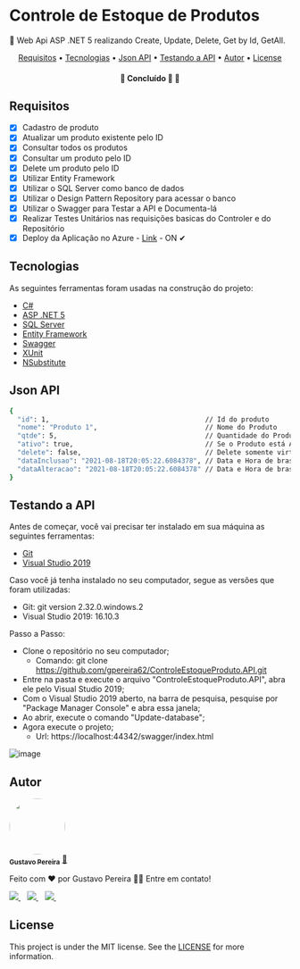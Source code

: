 <h1>Controle de Estoque de Produtos</h1>

<p>🚀 Web Api ASP .NET 5 realizando Create, Update, Delete, Get by Id, GetAll.</p>

<p align="center">
 <a href="#Requisitos">Requisitos</a> •
 <a href="#Tecnologias">Tecnologias</a> •
 <a href="#Json-API">Json API</a> •
 <a href="#Testando-a-API">Testando a API</a> •
 <a href="#Autor">Autor</a> •
 <a href="#License">License</a>

</p>

<h4 align="center">
	🚧 Concluído 🚀 🚧
</h4>

## Requisitos

- [x] Cadastro de produto
- [x] Atualizar um produto existente pelo ID
- [x] Consultar todos os produtos
- [x] Consultar um produto pelo ID
- [x] Delete um produto pelo ID
- [x] Utilizar Entity Framework
- [x] Utilizar o SQL Server como banco de dados
- [x] Utilizar o Design Pattern Repository para acessar o banco
- [x] Utilizar o Swagger para Testar a API e Documenta-lá
- [x] Realizar Testes Unitários nas requisições basicas do Controler e do Repositório
- [x] Deploy da Aplicação no Azure - [Link](https://controleestoqueprodutoapi.azurewebsites.net/swagger/index.html) - ON ✔

## Tecnologias

As seguintes ferramentas foram usadas na construção do projeto:

- [C#](https://docs.microsoft.com/pt-br/dotnet/csharp/)
- [ASP .NET 5](https://docs.microsoft.com/pt-br/archive/msdn-magazine/2014/special-issue/asp-net-5-introducing-the-asp-net-5-preview#aspnet-5)
- [SQL Server](https://www.microsoft.com/pt-br/sql-server/sql-server-2019)
- [Entity Framework](https://docs.microsoft.com/pt-br/ef/)
- [Swagger](https://swagger.io/)
- [XUnit](https://xunit.net/)
- [NSubstitute](https://nsubstitute.github.io/help/getting-started/)

## Json API
```bash
{
  "id": 1,                                       // Id do produto
  "nome": "Produto 1",                           // Nome do Produto
  "qtde": 5,                                     // Quantidade do Produto em Estoque
  "ativo": true,                                 // Se o Produto está Ativo ou não
  "delete": false,                               // Delete somente virtual, então quando for "True", o produto não irá aparecer em nenhum Get e também não é possível alterá-lo.
  "dataInclusao": "2021-08-18T20:05:22.6084378", // Data e Hora de brasília da Inclusão do Produto
  "dataAlteracao": "2021-08-18T20:05:22.6084378" // Data e Hora de brasília da Alteração do Produto
}
```

## Testando a API

Antes de começar, você vai precisar ter instalado em sua máquina as seguintes ferramentas:

- [Git](https://git-scm.com)
- [Visual Studio 2019](https://visualstudio.microsoft.com/pt-br/downloads/)

Caso você já tenha instalado no seu computador, segue as versões que foram utilizadas: 
- Git: git version 2.32.0.windows.2
- Visual Studio 2019: 16.10.3

Passo a Passo:

- Clone o repositório no seu computador; 
 	- Comando: git clone https://github.com/gpereira62/ControleEstoqueProduto.API.git
- Entre na pasta e execute o arquivo "ControleEstoqueProduto.API", abra ele pelo Visual Studio 2019; 
- Com o Visual Studio 2019 aberto, na barra de pesquisa, pesquise por "Package Manager Console" e abra essa janela;
- Ao abrir, execute o comando "Update-database";
- Agora execute o projeto; 
 	- Url: https://localhost:44342/swagger/index.html

![image](https://user-images.githubusercontent.com/42392839/130317078-29db6645-4010-4a25-acce-c1a974372211.png)

## Autor

<a href=https://www.linkedin.com/in/gustavo-pereira-18302316a/>
 <img style="border-radius: 50%;" src="https://media-exp1.licdn.com/dms/image/C4D03AQFICCCMopiLcQ/profile-displayphoto-shrink_200_200/0/1569797034513?e=1634774400&v=beta&t=368E-ErqfgKrjdb6b0Duk07Ic1q9QFbL0vQRwnkq7Og" width="100px;" alt=""/>
 <br />
 <sub><b>Gustavo Pereira</b></sub></a> <a href="https://www.linkedin.com/in/gustavo-pereira-18302316a/" title="Linkedin">🚀</a>


Feito com ❤️ por Gustavo Pereira 👋🏽 Entre em contato!

  <a href="https://www.linkedin.com/in/gustavo-pereira-18302316a/">
    <img src="https://img.shields.io/badge/linkedin-%230077B5.svg?&style=for-the-badge&logo=linkedin&logoColor=white" />
  </a>&nbsp;&nbsp;
  <a href="https://instagram.com/gustavops_dds">
    <img src="https://img.shields.io/badge/instagram-%23E4405F.svg?&style=for-the-badge&logo=instagram&logoColor=white" />        
  </a>&nbsp;&nbsp;
  <a href="mailto:gustavopereirasantos@hotmail.com">
    <img src="https://img.shields.io/badge/Microsoft_Outlook-0078D4?style=for-the-badge&logo=microsoft-outlook&logoColor=white" />        
  </a>&nbsp;&nbsp;
  

## License
This project is under the MIT license. See the [LICENSE](https://github.com/gpereira62/ControleEstoqueProduto.API/blob/master/LICENSE) for more information.
